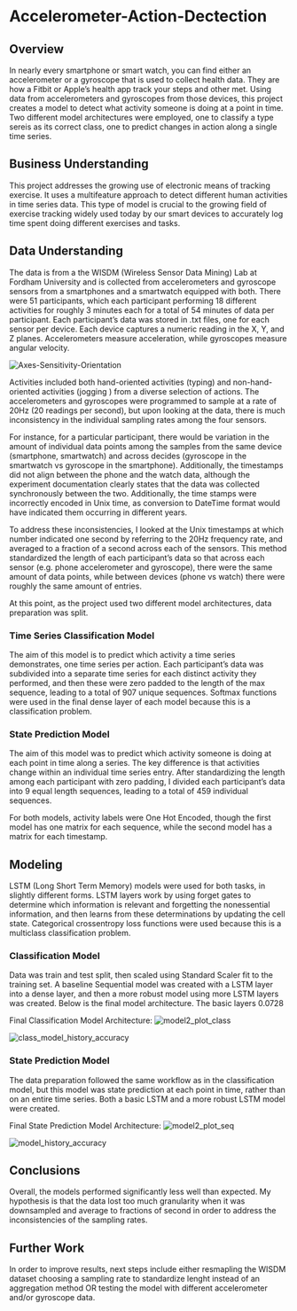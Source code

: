 # Accelerometer-Action-Dectection

## Overview
In nearly every smartphone or smart watch, you can find either an accelerometer or a gyroscope that is used to collect health data. They are how a Fitbit or Apple’s health app track your steps and other met. Using data from accelerometers and gyroscopes from those devices, this project creates a model to detect what activity someone is doing at a point in time. Two different model architectures were employed, one to classify a type sereis as its correct class, one to predict changes in action along a single time series.

## Business Understanding
This project addresses the growing use of electronic means of tracking exercise. It uses a multifeature approach to detect different human activities in time series data. This type of model is crucial to the growing field of exercise tracking widely used today by our smart devices to accurately log time spent doing different exercises and tasks.

## Data Understanding

The data is from a the WISDM (Wireless Sensor Data Mining) Lab at Fordham University and is collected from accelerometers and gyroscope sensors from a smartphones and a smartwatch equipped with both. There were 51 participants, which each participant performing 18 different activities for roughly 3 minutes each for a total of 54 minutes of data per participant. Each participant’s data was stored in .txt files, one for each sensor per device. Each device captures a numeric reading in the X, Y, and Z planes. Accelerometers measure acceleration, while gyroscopes measure angular velocity.

![Axes-Sensitivity-Orientation](https://user-images.githubusercontent.com/110851861/205399223-45b1cd6f-6cd8-4a0f-9d16-6017df8c188f.jpg)

Activities included both hand-oriented activities (typing) and non-hand-oriented activities (jogging ) from a diverse selection of actions. The accelerometers and gyroscopes were programmed to sample at a rate of 20Hz (20 readings per second), but upon looking at the data, there is much inconsistency in the individual sampling rates among the four sensors.

For instance, for a particular participant, there would be variation in the amount of individual data points among the samples from the same device (smartphone, smartwatch) and across decides (gyroscope in the smartwatch vs gyroscope in the smartphone). Additionally, the timestamps did not align between the phone and the watch data, although the experiment documentation clearly states that the data was collected synchronously between the two. Additionally, the time stamps were incorrectly encoded in Unix time, as conversion to DateTime format would have indicated them occurring in different years.

To address these inconsistencies, I looked at the Unix timestamps at which number indicated one second by referring to the 20Hz frequency rate, and averaged to a fraction of a second across each of the sensors. This method standardized the length of each participant’s data so that across each sensor (e.g. phone accelerometer and gyroscope), there were the same amount of data points, while between devices (phone vs watch) there were roughly the same amount of entries. 

At this point, as the project used two different model architectures, data preparation was split.

### Time Series Classification Model
The aim of this model is to predict which activity a time series demonstrates, one time series per action. Each participant’s data was subdivided into a separate time series for each distinct activity they performed, and then these were zero padded to the length of the max sequence, leading to a total of 907 unique sequences. Softmax functions were used in the final dense layer of each model because this is a classification problem.


### State Prediction Model
The aim of this model was to predict which activity someone is doing at each point in time along a series. The key difference is that activities change within an individual time series entry.
After standardizing the length among each participant with zero padding, I divided each participant’s data into 9 equal length sequences, leading to a total of 459 individual sequences.

For both models, activity labels were One Hot Encoded, though the first model has one matrix for each sequence, while the second model has a matrix for each timestamp.

## Modeling
LSTM (Long Short Term Memory) models were used for both tasks, in slightly different forms. LSTM layers work by using forget gates to determine which information is relevant and forgetting the nonessential information, and then learns from these determinations by updating the cell state. Categorical crossentropy loss functions were used because this is a multiclass classification problem.

### Classification Model
Data was train and test split, then scaled using Standard Scaler fit to the training set. A baseline Sequential model was created with a LSTM layer into a dense layer, and then a more robust model using more LSTM layers was created. Below is the final model architecture. The basic layers
0.0728

Final Classification Model Architecture:
![model2_plot_class](https://user-images.githubusercontent.com/110851861/205419320-6a1b8b1e-86de-485b-be00-268d53be536e.png)

![class_model_history_accuracy](https://user-images.githubusercontent.com/110851861/205419436-0e8de56f-b60c-4227-9737-4dfffa6a8d4d.png)

### State Prediction Model
The data preparation followed the same workflow as in the classification model, but this model was state prediction at each point in time, rather than on an entire time series. Both a basic LSTM and a more robust LSTM model were created.

Final State Prediction Model Architecture:
![model2_plot_seq](https://user-images.githubusercontent.com/110851861/205419345-b9126e3e-45a7-4f13-af01-544d98dd4d6d.png)

![model_history_accuracy](https://user-images.githubusercontent.com/110851861/205419438-71bf14b0-1bfe-4e6a-bdcf-02279b91ff03.png)

## Conclusions
Overall, the models performed significantly less well than expected. My hypothesis is that the data lost too much granularity when it was downsampled and average to fractions of second in order to address the inconsistencies of the sampling rates. 

## Further Work
In order to improve results, next steps include either resmapling the WISDM dataset choosing a sampling rate to standardize lenght instead of an aggregation method OR testing the model with different accelerometer and/or gyroscope data.

